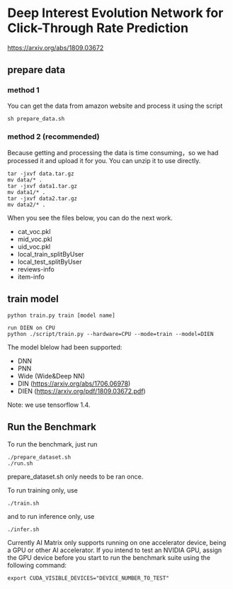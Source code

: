 # Deep Interest Evolution Network for Click-Through Rate Prediction
https://arxiv.org/abs/1809.03672
## prepare data
### method 1
You can get the data from amazon website and process it using the script
```
sh prepare_data.sh
```
### method 2 (recommended)
Because getting and processing the data is time consuming，so we had processed it and upload it for you. You can unzip it to use directly.
```
tar -jxvf data.tar.gz
mv data/* .
tar -jxvf data1.tar.gz
mv data1/* .
tar -jxvf data2.tar.gz
mv data2/* .
```
When you see the files below, you can do the next work. 
- cat_voc.pkl 
- mid_voc.pkl 
- uid_voc.pkl 
- local_train_splitByUser 
- local_test_splitByUser 
- reviews-info
- item-info
## train model
```
python train.py train [model name] 

run DIEN on CPU
python ./script/train.py --hardware=CPU --mode=train --model=DIEN
```
The model blelow had been supported: 
- DNN 
- PNN 
- Wide (Wide&Deep NN) 
- DIN  (https://arxiv.org/abs/1706.06978) 
- DIEN (https://arxiv.org/pdf/1809.03672.pdf) 

Note: we use tensorflow 1.4.

## Run the Benchmark
To run the benchmark, just run
```
./prepare_dataset.sh
./run.sh
```
prepare_dataset.sh only needs to be ran once.

To run training only, use
```
./train.sh
```
and to run inference only, use
```
./infer.sh
```

Currently AI Matrix only supports running on one accelerator device, being a GPU or other AI accelerator. If you intend to test an NVIDIA GPU, assign the GPU device before you start to run the benchmark suite using the following command:
```
export CUDA_VISIBLE_DEVICES="DEVICE_NUMBER_TO_TEST"
```
